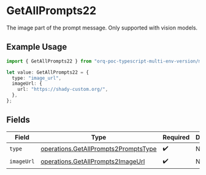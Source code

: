 # GetAllPrompts22

The image part of the prompt message. Only supported with vision models.

## Example Usage

```typescript
import { GetAllPrompts22 } from "orq-poc-typescript-multi-env-version/models/operations";

let value: GetAllPrompts22 = {
  type: "image_url",
  imageUrl: {
    url: "https://shady-custom.org/",
  },
};
```

## Fields

| Field                                                                                        | Type                                                                                         | Required                                                                                     | Description                                                                                  |
| -------------------------------------------------------------------------------------------- | -------------------------------------------------------------------------------------------- | -------------------------------------------------------------------------------------------- | -------------------------------------------------------------------------------------------- |
| `type`                                                                                       | [operations.GetAllPrompts2PromptsType](../../models/operations/getallprompts2promptstype.md) | :heavy_check_mark:                                                                           | N/A                                                                                          |
| `imageUrl`                                                                                   | [operations.GetAllPrompts2ImageUrl](../../models/operations/getallprompts2imageurl.md)       | :heavy_check_mark:                                                                           | N/A                                                                                          |